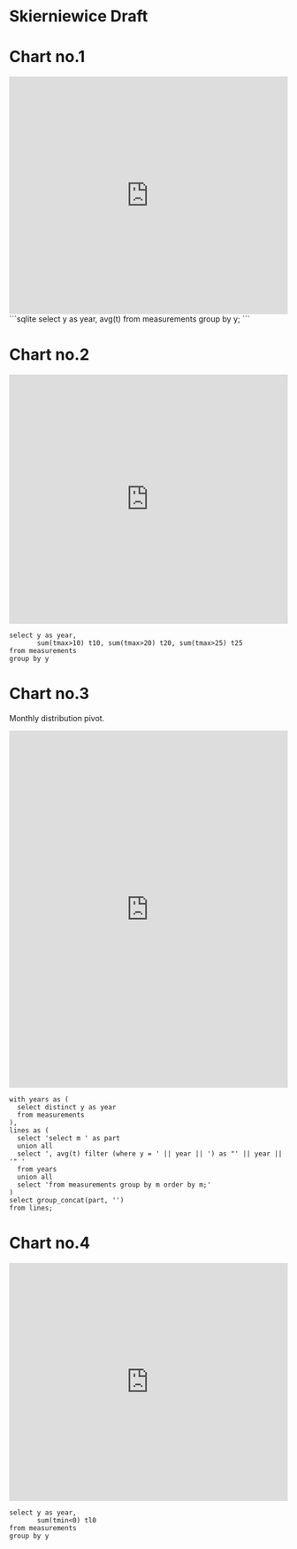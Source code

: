 # Skierniewice Draft

# Chart no.1
<iframe title="Average temperature - yearly" aria-label="Interactive line chart" id="datawrapper-chart-2CFEn" src="https://datawrapper.dwcdn.net/2CFEn/2/" scrolling="no" frameborder="0" style="width: 0; min-width: 100% !important; border: none;" height="429" data-external="1"></iframe><script type="text/javascript">!function(){"use strict";window.addEventListener("message",(function(a){if(void 0!==a.data["datawrapper-height"]){var e=document.querySelectorAll("iframe");for(var t in a.data["datawrapper-height"])for(var r=0;r<e.length;r++)if(e[r].contentWindow===a.source){var i=a.data["datawrapper-height"][t]+"px";e[r].style.height=i}}}))}();
</script>
```sqlite
select y as year, avg(t)
from measurements
group by y;
```

# Chart no.2
<iframe title="Days with higher avg temp than 10°C, 20°C, 25°C " aria-label="Interactive area chart" id="datawrapper-chart-LMWkr" src="https://datawrapper.dwcdn.net/LMWkr/1/" scrolling="no" frameborder="0" style="width: 0; min-width: 100% !important; border: none;" height="450" data-external="1"></iframe><script type="text/javascript">!function(){"use strict";window.addEventListener("message",(function(a){if(void 0!==a.data["datawrapper-height"]){var e=document.querySelectorAll("iframe");for(var t in a.data["datawrapper-height"])for(var r=0;r<e.length;r++)if(e[r].contentWindow===a.source){var i=a.data["datawrapper-height"][t]+"px";e[r].style.height=i}}}))}();
</script>

```sqlite
select y as year,
       sum(tmax>10) t10, sum(tmax>20) t20, sum(tmax>25) t25
from measurements
group by y
```

# Chart no.3
Monthly distribution pivot.

<iframe title="Monthly distribution" aria-label="Interactive line chart" id="datawrapper-chart-PYVFN" src="https://datawrapper.dwcdn.net/PYVFN/1/" scrolling="no" frameborder="0" style="width: 0; min-width: 100% !important; border: none;" height="645" data-external="1"></iframe><script type="text/javascript">!function(){"use strict";window.addEventListener("message",(function(a){if(void 0!==a.data["datawrapper-height"]){var e=document.querySelectorAll("iframe");for(var t in a.data["datawrapper-height"])for(var r=0;r<e.length;r++)if(e[r].contentWindow===a.source){var i=a.data["datawrapper-height"][t]+"px";e[r].style.height=i}}}))}();
</script>

```sqlite
with years as (
  select distinct y as year
  from measurements
),
lines as (
  select 'select m ' as part
  union all
  select ', avg(t) filter (where y = ' || year || ') as "' || year || '" '
  from years
  union all
  select 'from measurements group by m order by m;'
)
select group_concat(part, '')
from lines;
```

# Chart no.4
<iframe title="Days in year where min temp &amp;lt; 0" aria-label="Interactive line chart" id="datawrapper-chart-iAo11" src="https://datawrapper.dwcdn.net/iAo11/1/" scrolling="no" frameborder="0" style="width: 0; min-width: 100% !important; border: none;" height="430" data-external="1"></iframe><script type="text/javascript">!function(){"use strict";window.addEventListener("message",(function(a){if(void 0!==a.data["datawrapper-height"]){var e=document.querySelectorAll("iframe");for(var t in a.data["datawrapper-height"])for(var r=0;r<e.length;r++)if(e[r].contentWindow===a.source){var i=a.data["datawrapper-height"][t]+"px";e[r].style.height=i}}}))}();
</script>

```sqlite
select y as year,
       sum(tmin<0) tl0
from measurements
group by y
```